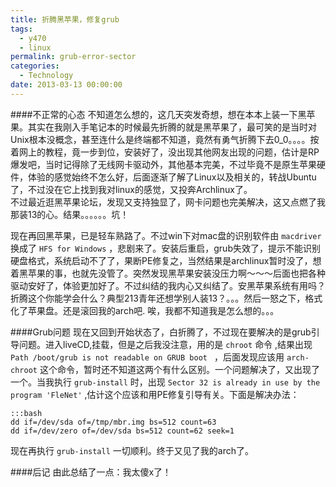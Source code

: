 ```yaml
---
title: 折腾黑苹果，修复grub
tags:
  - y470
  - linux
permalink: grub-error-sector
categories:
  - Technology
date: 2013-03-13 00:00:00
---
```


####不正常的心态
  不知道怎么想的，这几天突发奇想，想在本本上装一下黑苹果。其实在我刚入手笔记本的时候最先折腾的就是黑苹果了，最可笑的是当时对Unix根本没概念，甚至连什么是终端都不知道，竟然有勇气折腾下去0_0。。。。按着网上的教程，竟一步到位，安装好了，没出现其他网友出现的问题，估计是RP爆发吧，当时记得除了无线网卡驱动外，其他基本完美，不过毕竟不是原生苹果硬件，体验的感觉始终不怎么好，后面逐渐了解了Linux以及相关的，转战Ubuntu了，不过没在它上找到我对linux的感觉，又投奔Archlinux了。        
 不过最近逛黑苹果论坛，发现又支持独显了，网卡问题也完美解决，这又点燃了我那装13的心。结果。。。。。。坑！      
        
  现在再回黑苹果，已是轻车熟路了。不过win下对mac盘的识别软件由 `macdriver` 换成了 `HFS for Windows` ，悲剧来了。安装后重启，grub失效了，提示不能识别硬盘格式，系统启动不了了，果断PE修复之，当然结果是archlinux暂时没了，想着黑苹果的事，也就先没管了。突然发现黑苹果安装没压力啊～～～后面也把各种驱动安好了，体验更加好了。不过纠结的我内心又纠结了。安黑苹果系统有用吗？折腾这个你能学会什么？典型213青年还想学别人装13？。。。然后一怒之下，格式化了苹果盘。还是滚回我的arch吧. 唉，我都不知道我是怎么想的。。。
        
####Grub问题
 现在又回到开始状态了，白折腾了，不过现在要解决的是grub引导问题。进入liveCD,挂载，但是之后我没注意，用的是 `chroot` 命令 ,结果出现 `Path /boot/grub is not readable on GRUB boot ` ，后面发现应该用 `arch-chroot` 这个命令，暂时还不知道这两个有什么区别。一个问题解决了，又出现了一个。当我执行 `grub-install` 时，出现 `Sector 32 is already in use by the program 'FleNet'` ,估计这个应该和用PE修复引导有关。下面是解决办法：

    :::bash
    dd if=/dev/sda of=/tmp/mbr.img bs=512 count=63      
    dd if=/dev/zero of=/dev/sda bs=512 count=62 seek=1      

现在再执行 `grub-install` 一切顺利。终于又见了我的arch了。

####后记
 由此总结了一点：我太傻x了！

